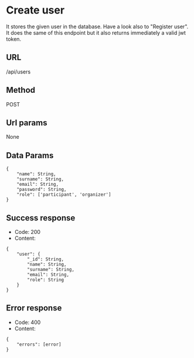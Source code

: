 # Create user

It stores the given user in the database.
Have a look also to "Register user". It does the same of this endpoint but it also returns immediately a valid jwt token.

## URL

/api/users

## Method

POST

## Url params

None

## Data Params
```
{
    "name": String,
    "surname": String,
    "email": String,
    "password": String,
    "role": ['participant', 'organizer']
}
```
## Success response
- Code: 200
- Content:
```
{
    "user": {
        "_id": String,
        "name": String,
        "surname": String,
        "email": String,
        "role": String
    }
}
```

## Error response
- Code: 400
- Content:
```
{
    "errors": [error]
}
```